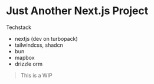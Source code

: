 # Just Another Next.js Project

Techstack

- nextjs (dev on turbopack)
- tailwindcss, shadcn
- bun
- mapbox
- drizzle orm

> This is a WIP